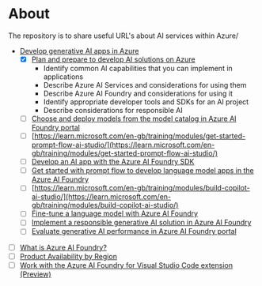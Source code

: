 # About
The repository is to share useful URL's about AI services within Azure/

- [Develop generative AI apps in Azure
](https://learn.microsoft.com/en-gb/training/paths/create-custom-copilots-ai-studio/)
  - [x] [Plan and prepare to develop AI solutions on Azure](https://learn.microsoft.com/en-gb/training/modules/prepare-azure-ai-development/)
    - Identify common AI capabilities that you can implement in applications 
    - Describe Azure AI Services and considerations for using them
    - Describe Azure AI Foundry and considerations for using it 
    - Identify appropriate developer tools and SDKs for an AI project
    - Describe considerations for responsible AI
  - [ ] [Choose and deploy models from the model catalog in Azure AI Foundry portal](https://learn.microsoft.com/en-gb/training/modules/explore-models-azure-ai-studio/)
  - [ ] [https://learn.microsoft.com/en-gb/training/modules/get-started-prompt-flow-ai-studio/](https://learn.microsoft.com/en-gb/training/modules/get-started-prompt-flow-ai-studio/)
  - [ ] [Develop an AI app with the Azure AI Foundry SDK](https://learn.microsoft.com/en-gb/training/modules/ai-foundry-sdk/)
  - [ ] [Get started with prompt flow to develop language model apps in the Azure AI Foundry](https://learn.microsoft.com/en-gb/training/modules/get-started-prompt-flow-ai-studio/)
  - [ ] [https://learn.microsoft.com/en-gb/training/modules/build-copilot-ai-studio/](https://learn.microsoft.com/en-gb/training/modules/build-copilot-ai-studio/)
  - [ ] [Fine-tune a language model with Azure AI Foundry](https://learn.microsoft.com/en-gb/training/modules/finetune-model-copilot-ai-studio/)
  - [ ] [Implement a responsible generative AI solution in Azure AI Foundry](https://learn.microsoft.com/en-gb/training/modules/responsible-ai-studio/)
  - [ ] [Evaluate generative AI performance in Azure AI Foundry portal](https://learn.microsoft.com/en-gb/training/modules/evaluate-models-azure-ai-studio/https://learn.microsoft.com/en-gb/training/modules/evaluate-models-azure-ai-studio/)
- [ ] [What is Azure AI Foundry?](https://learn.microsoft.com/en-us/azure/ai-foundry/what-is-azure-ai-foundry)
- [ ] [Product Availability by Region](https://azure.microsoft.com/en-gb/explore/global-infrastructure/products-by-region/table)
- [ ] [Work with the Azure AI Foundry for Visual Studio Code extension (Preview)](https://learn.microsoft.com/en-us/azure/ai-foundry/how-to/develop/get-started-projects-vs-code) 